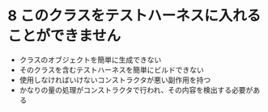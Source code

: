 # 8 このクラスをテストハーネスに入れることができません

- クラスのオブジェクトを簡単に生成できない
- そのクラスを含むテストハーネスを簡単にビルドできない
- 使用しなければいけないコンストラクタが悪い副作用を持つ
- かなりの量の処理がコンストラクタで行われ、その内容を検出する必要がある
